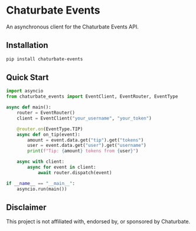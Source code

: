 # Chaturbate Events

An asynchronous client for the Chaturbate Events API.

## Installation

```bash
pip install chaturbate-events
```

## Quick Start

```python
import asyncio
from chaturbate_events import EventClient, EventRouter, EventType

async def main():
    router = EventRouter()
    client = EventClient("your_username", "your_token")

    @router.on(EventType.TIP)
    async def on_tip(event):
        amount = event.data.get("tip").get("tokens")
        user = event.data.get("user").get("username")
        print(f"Tip: {amount} tokens from {user}")

    async with client:
        async for event in client:
            await router.dispatch(event)

if __name__ == "__main__":
    asyncio.run(main())
```

## Disclaimer

This project is not affiliated with, endorsed by, or sponsored by Chaturbate.
